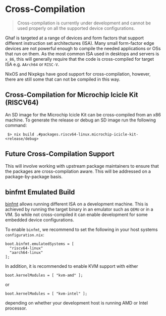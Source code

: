 <!--
    Copyright 2022-2023 TII (SSRC) and the Ghaf contributors
    SPDX-License-Identifier: CC-BY-SA-4.0
-->

# Cross-Compilation

> Cross-compilation is currently under development and cannot be used properly on all the supported device configurations.

Ghaf is targeted at a range of devices and form factors that support different instruction set architectures (ISA). Many small form-factor edge devices are not powerful enough to compile the needed applications or OSs that run on them. As the most common ISA used in desktops and servers is ``x_86``, this will generally require that the code is cross-compiled for target ISA e.g. ``AArch64`` or ``RISC-V``.

NixOS and Nixpkgs have good support for cross-compilation, however, there are still some that can not be compiled in this way.

## Cross-Compilation for Microchip Icicle Kit (RISCV64)

An SD image for the Microchip Icicle Kit can be cross-compiled from an x86 machine. To generate the release or debug an SD image run the following command:

```
 $> nix build .#packages.riscv64-linux.microchip-icicle-kit-<release/debug>
```

## Future Cross-Compilation Support

This will involve working with upstream package maintainers to ensure that the packages are cross-compilation aware. This will be addressed on a package-by-package basis.

## binfmt Emulated Build

[binfmt](https://en.wikipedia.org/wiki/Binfmt_misc) allows running different ISA on a development machine. This is achieved by running the target binary in an emulator such as ``QEMU`` or in a VM. So while not cross-compiled it can enable development for some embedded device configurations.

To enable ``binfmt``, we recommend to set the following in your host systems ``configuration.nix``:

    boot.binfmt.emulatedSystems = [
      "riscv64-linux"
      "aarch64-linux"
    ];

In addition, it is recommended to enable KVM support with either

    boot.kernelModules = [ "kvm-amd" ];

or

    boot.kernelModules = [ "kvm-intel" ];

depending on whether your development host is running AMD or Intel processor.
